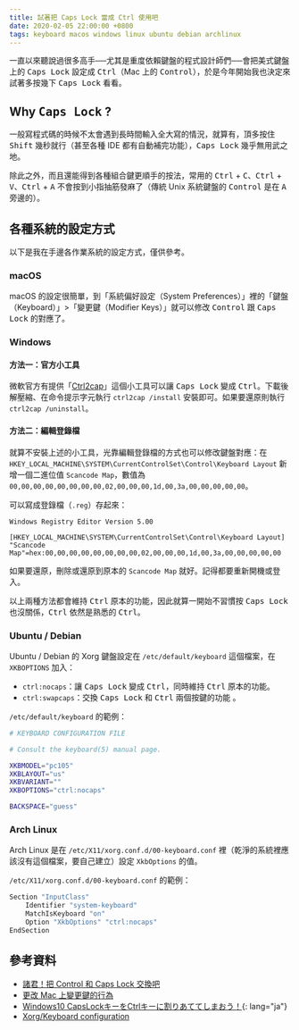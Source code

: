```yaml
---
title: 試著把 Caps Lock 當成 Ctrl 使用吧
date: 2020-02-05 22:00:00 +0800
tags: keyboard macos windows linux ubuntu debian archlinux
---
```


一直以來聽說過很多高手──尤其是重度依賴鍵盤的程式設計師們──會把美式鍵盤上的 <kbd>Caps Lock</kbd> 設定成 <kbd>Ctrl</kbd>（Mac 上的 <kbd>Control</kbd>），於是今年開始我也決定來試著多按幾下 <kbd>Caps Lock</kbd> 看看。

## Why <kbd>Caps Lock</kbd> ?

一般寫程式碼的時候不太會遇到長時間輸入全大寫的情況，就算有，頂多按住 <kbd>Shift</kbd> 幾秒就行（甚至各種 IDE 都有自動補完功能），<kbd>Caps Lock</kbd> 幾乎無用武之地。

除此之外，而且還能得到各種組合鍵更順手的按法，常用的 <kbd>Ctrl</kbd> + <kbd>C</kbd>、<kbd>Ctrl</kbd> + <kbd>V</kbd>、<kbd>Ctrl</kbd> + <kbd>A</kbd> 不會按到小指抽筋發麻了（傳統 Unix 系統鍵盤的 <kbd>Control</kbd> 是在 <kbd>A</kbd> 旁邊的）。

## 各種系統的設定方式

以下是我在手邊各作業系統的設定方式，僅供參考。

### macOS

macOS 的設定很簡單，到「系統偏好設定（System Preferences）」裡的「鍵盤（Keyboard）」>「變更鍵（Modifier Keys）」就可以修改 <kbd>Control</kbd> 跟 <kbd>Caps Lock</kbd> 的對應了。

### Windows

#### 方法一：官方小工具

微軟官方有提供「[Ctrl2cap](https://docs.microsoft.com/en-us/sysinternals/downloads/ctrl2cap)」這個小工具可以讓 <kbd>Caps Lock</kbd> 變成 <kbd>Ctrl</kbd>。下載後解壓縮、在命令提示字元執行 `ctrl2cap /install` 安裝即可。如果要還原則執行 `ctrl2cap /uninstall`。

#### 方法二：編輯登錄檔

就算不安裝上述的小工具，光靠編輯登錄檔的方式也可以修改鍵盤對應：在 `HKEY_LOCAL_MACHINE\SYSTEM\CurrentControlSet\Control\Keyboard Layout` 新增一個二進位值 `Scancode Map`，數值為 `00,00,00,00,00,00,00,00,02,00,00,00,1d,00,3a,00,00,00,00,00`。

可以寫成登錄檔（`.reg`）存起來：

```
Windows Registry Editor Version 5.00

[HKEY_LOCAL_MACHINE\SYSTEM\CurrentControlSet\Control\Keyboard Layout]
"Scancode Map"=hex:00,00,00,00,00,00,00,00,02,00,00,00,1d,00,3a,00,00,00,00,00
```

如果要還原，刪除或還原到原本的 `Scancode Map` 就好。記得都要重新開機或登入。

以上兩種方法都會維持 <kbd>Ctrl</kbd> 原本的功能，因此就算一開始不習慣按 <kbd>Caps Lock</kbd> 也沒關係，<kbd>Ctrl</kbd> 依然是熟悉的 <kbd>Ctrl</kbd>。

### Ubuntu / Debian

Ubuntu / Debian 的 Xorg 鍵盤設定在 `/etc/default/keyboard` 這個檔案，在 `XKBOPTIONS` 加入：

* `ctrl:nocaps`：讓 <kbd>Caps Lock</kbd> 變成 <kbd>Ctrl</kbd>，同時維持 <kbd>Ctrl</kbd> 原本的功能。
* `ctrl:swapcaps`：交換 <kbd>Caps Lock</kbd> 和 <kbd>Ctrl</kbd> 兩個按鍵的功能 。

`/etc/default/keyboard` 的範例：

```bash
# KEYBOARD CONFIGURATION FILE

# Consult the keyboard(5) manual page.

XKBMODEL="pc105"
XKBLAYOUT="us"
XKBVARIANT=""
XKBOPTIONS="ctrl:nocaps"

BACKSPACE="guess"
```

### Arch Linux

Arch Linux 是在 `/etc/X11/xorg.conf.d/00-keyboard.conf` 裡（乾淨的系統裡應該沒有這個檔案，要自己建立）設定 `XkbOptions` 的值。

`/etc/X11/xorg.conf.d/00-keyboard.conf` 的範例：

```bash
Section "InputClass"
	Identifier "system-keyboard"
	MatchIsKeyboard "on"
	Option "XkbOptions" "ctrl:nocaps"
EndSection
```

## 參考資料

* [諸君！把 Control 和 Caps Lock 交換吧](https://blog.yorkxin.org/2016/12/27/ergonomic-control-key.html)
* [更改 Mac 上變更鍵的行為](https://support.apple.com/zh-tw/guide/mac-help/mchlp1011/mac)
* [Windows10 CapsLockキーをCtrlキーに割りあててしまおう！](https://www.shin-tan.com/swapKey){: lang="ja"}
* [Xorg/Keyboard configuration](https://wiki.archlinux.org/index.php/Xorg/Keyboard_configuration)
